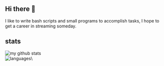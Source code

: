 ## Hi there 👋
I like to write bash scripts and small programs to accomplish tasks, I hope to get a career in streaming someday.

## stats
![my github stats](https://github-readme-stats.vercel.app/api?username=40476&show_icons=true&theme=transparent)\
![languages](https://github-readme-stats.vercel.app/api/top-langs/?username=40476&layout=compact&theme=transparent)\
<!-- ![GitHub Streak](https://github-readme-streak-stats.herokuapp.com/?user=40476&theme=transparent) -->
<!--
**40476/40476** is a ✨ _special_ ✨ repository because its `README.md` (this file) appears on your GitHub profile.

Here are some ideas to get you started:

- 🔭 I’m currently working on ...
- 🌱 I’m currently learning ...
- 👯 I’m looking to collaborate on ...
- 🤔 I’m looking for help with ...
- 💬 Ask me about ...
- 📫 How to reach me: ...
- 😄 Pronouns: ...
- ⚡ Fun fact: ...
-->
